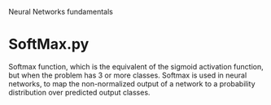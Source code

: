 Neural Networks fundamentals 
<h1> SoftMax.py</h1>
<p> Softmax function, which is the equivalent of the sigmoid activation function, but when the problem has 3 or more classes.
 Softmax is used in neural networks, to map the non-normalized output of a network to a probability distribution over predicted output classes.</p>
 
